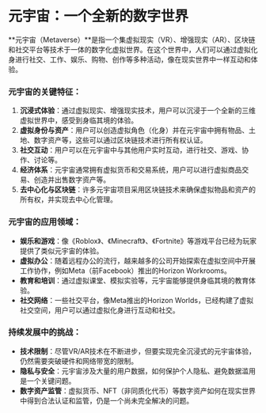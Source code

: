 # 元宇宙：一个全新的数字世界
**元宇宙（Metaverse）**是指一个集虚拟现实（VR）、增强现实（AR）、区块链和社交平台等技术于一体的数字化虚拟世界。在这个世界中，人们可以通过虚拟化身进行社交、工作、娱乐、购物、创作等多种活动，像在现实世界中一样互动和体验。

### 元宇宙的关键特征：
1. **沉浸式体验**：通过虚拟现实、增强现实技术，用户可以沉浸于一个全新的三维虚拟世界中，感受到身临其境的体验。
2. **虚拟身份与资产**：用户可以创造虚拟角色（化身）并在元宇宙中拥有物品、土地、数字资产等，这些可以通过区块链技术进行所有权认证。
3. **社交互动**：用户可以在元宇宙中与其他用户实时互动，进行社交、游戏、协作、讨论等。
4. **经济体系**：元宇宙通常拥有虚拟货币和交易系统，用户可以进行虚拟商品交易、创造并出售数字资产等。
4. **去中心化与区块链**：许多元宇宙项目采用区块链技术来确保虚拟物品和资产的所有权，并实现去中心化管理。

### 元宇宙的应用领域：
+ **娱乐和游戏**：像《Roblox》、《Minecraft》、《Fortnite》等游戏平台已经为玩家提供了类似元宇宙的体验。
+ **虚拟办公**：随着远程办公的流行，越来越多的公司开始探索在虚拟空间中开展工作协作，例如Meta（前Facebook）推出的Horizon Workrooms。
+ **教育和培训**：通过虚拟课堂、模拟实验等，元宇宙能够提供身临其境的教育体验。
+ **社交网络**：一些社交平台，像Meta推出的Horizon Worlds，已经构建了虚拟社交空间，用户可以通过虚拟化身进行互动和社交。

### 持续发展中的挑战：
+ **技术限制**：尽管VR/AR技术在不断进步，但要实现完全沉浸式的元宇宙体验，仍然需要突破硬件和网络带宽的限制。
+ **隐私与安全**：元宇宙涉及大量的用户数据，如何保护个人隐私、避免数据滥用是一个关键问题。
+ **数字资产监管**：虚拟货币、NFT（非同质化代币）等数字资产如何在现实世界中得到合法认证和监管，仍是一个尚未完全解决的问题。
